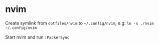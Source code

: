 # nvim
Create symlink from `dotfiles/nvim` to `~/.config/nvim`, e.g:
`ln -s ./nvim ~/.config/nvim`

Start nvim and run `:PackerSync`

